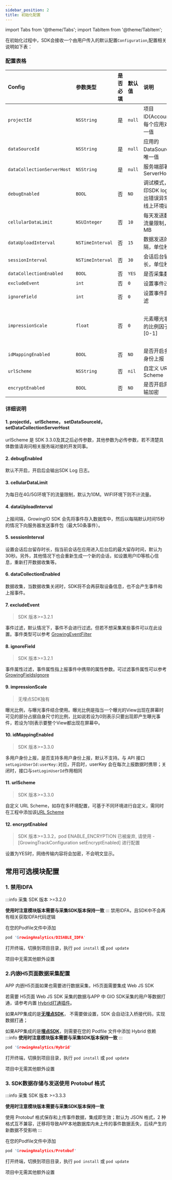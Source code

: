 ```yaml
---
sidebar_position: 2
title: 初始化配置
---
```


import Tabs from '@theme/Tabs';
import TabItem from '@theme/TabItem';

在初始化过程中，SDK会接收一个由用户传入的默认配置`Configuration`,配置相关说明如下表：
### 配置表格

| Config                       | 参数类型 | 是否必填 | 默认值 | 说明 | 其它 | 版本 |
| :-------------------------   | :------   | :----:  |:------  |:------| :---: | :------------------------:   |
| `projectId`                  | `NSString`  | 是      | `null`   | 项目ID(AccountID)，每个应用对应唯一值 | - | - |
| `dataSourceId`            | `NSString`  | 是      | `null`   | 应用的DataSourceId，唯一值 | - | - |
| `dataCollectionServerHost`| `NSString`  | 是      | `null`   | 服务端部署后的 ServerHost | - | - |
| `debugEnabled`            | `BOOL` | 否      | `NO`  | 调试模式，会打印SDK log，抛出错误异常，在线上环境请关闭 | - | - |
| `cellularDataLimit`       | `NSUInteger`     | 否      | `10`     | 每天发送数据的流量限制，单位MB | - | - |
| `dataUploadInterval`      | `NSTimeInterval`     | 否      | `15`     | 数据发送的间隔，单位秒 | - | - |
| `sessionInterval`         | `NSTimeInterval`     | 否      | `30`     | 会话后台留存时长，单位秒 | - | - |
| `dataCollectionEnabled`   | `BOOL` | 否      | `YES`   | 是否采集数据 | - | - |
| `excludeEvent`            | `int`     | 否      | `0`      | 设置事件过滤 | - | <font color='red'>>=3.2.1</font> |
| `ignoreField`             | `int`     | 否      | `0`      | 设置事件属性过滤 | - | <font color='red'>>=3.2.1</font> |
| `impressionScale`         | `float`   | 否      | `0`      | 元素曝光事件中的比例因子,范围 [0-1] | <font color='red'>无埋点独有</font> | - |
| `idMappingEnabled` | `BOOL` | 否 | `NO` | 是否开启多用户身份上报 | - | <font color='red'>>=3.3.0</font> |
| `urlScheme` | `NSString` | 否 | `nil` | 自定义 URL Scheme | - | <font color='red'>>=3.3.0</font> |
| `encryptEnabled` | `BOOL` | 否 | `NO` | 是否开启网络传输加密 | - | <font color='red'>>=3.3.2</font> |

### 详细说明

#### 1. **projectId**， **urlScheme**， **setDataSourceId**， **setDataCollectionServerHost**
urlScheme 是 SDK 3.3.0及其之后必传参数，其他参数为必传参数，若不清楚具体数值请询问相关服务端对接的开发同事。
#### 2. **debugEnabled**
默认不开启，开启后会输出SDK Log 日志。  
#### 3. **cellularDataLimit**
为每日在4G/5G环境下的流量限制，默认为10M。WIFI环境下则不计流量。
#### 4. **dataUploadInterval**
上报间隔，GrowingIO SDK 会先将事件存入数据库中，然后以每隔默认时间15秒的情况下向服务器发送事件包（最大50条事件）。
#### 5. **sessionInterval**
设置会话后台留存时长，指当前会话在应用进入后台后的最大留存时间，默认为30秒。另外，其他情况下也会重新生成一个新的会话，如设置用户ID等核心信息，重新打开数据收集等。
#### 6. **dataCollectionEnabled**
数据收集，当数据收集关闭时，SDK将不会再获取设备信息，也不会产生事件和上报事件。
#### 7. **excludeEvent**
> SDK 版本>=3.2.1

事件过滤，默认情况下，事件不会进行过滤。但若不想采集某些事件可以在此设置。事件类型可以参考 [GrowingEventFilter](https://github.com/growingio/growingio-sdk-ios-autotracker/blob/7fe23a9e15cdb5897dadc7f17e6cae78d230bbc1/GrowingAnalytics/GrowingTrackerCore/Event/GrowingEventFilter.h)
#### 8. **ignoreField**
> SDK 版本>=3.2.1

事件属性过滤，事件属性指上报事件中携带的属性参数。可过滤事件属性可以参考 [GrowingFieldsIgnore](https://github.com/growingio/growingio-sdk-ios-autotracker/blob/master/GrowingTrackerCore/Event/GrowingFieldsIgnore.h)
#### 9. **impressionScale**
> 无埋点SDK独有

曝光比例，与曝光事件结合使用。曝光比例是指当一个曝光的View出现在屏幕时可见的部分占据自身尺寸的比例，比如说若设为0则表示只要出现即产生曝光事件，若设为1则表示要整个View都出现在屏幕中。
#### 10. **idMappingEnabled**
> SDK 版本>=3.3.0

多用户身份上报，是否支持多用户身份上报，默认不支持。与 API 接口`setLoginUserId:userKey:`对应，开启时，userKey 会在每次上报数据时携带；关闭时，接口与`setLoginUserId`作用相同
#### 11. **urlScheme**
> SDK 版本>=3.3.0

自定义 URL Scheme，如存在多环境配置，可基于不同环境进行自定义，需同时在工程中添加该[URL Scheme](/docs/ios/base#添加-url-scheme)

#### 12. **encryptEnabled**

> SDK 版本>=3.3.2，pod ENABLE_ENCRYPTION 已被废弃, 请使用 -[GrowingTrackConfiguration setEncryptEnabled] 进行配置

设置为YES时，网络传输内容将会加密，不会明文显示。

## 常用可选模块配置
### 1. **禁用IDFA**
:::info
采集 SDK 版本 >=3.2.0

**使用时注意模块版本需要与采集SDK版本保持一致**
:::
禁用IDFA，且SDK中不会再有相关获取IDFA代码逻辑

在您的Podfile文件中添加
```c
pod 'GrowingAnalytics/DISABLE_IDFA'
```
打开终端，切换到项目目录，执行 `pod install` 或 `pod update`

项目中无需其他额外设置



### 2.**内嵌H5页面数据采集配置**

APP 内嵌H5页面如果也需要进行数据采集，H5页面需要集成 Web JS SDK

若需要 H5页面 Web JS SDK 采集的数据与APP 中 GIO SDK采集的用户等数据打通，请参考内置 [Hybrid打通插件](/docs/webjs/plugins#6-hybrid打通插件)。

如果APP集成的是[**无埋点SDK**](/docs/ios/base#无埋点sdk集成)， 不需要做设置，SDK 会自动注入桥接代码，实现数据打通；

如果APP集成的是[**埋点SDK**](/docs/ios/base#埋点sdk集成)，则需要在您的 Podfile 文件中添加 Hybrid 依赖
:::info
**使用时注意模块版本需要与采集SDK版本保持一致**
:::
```c
pod 'GrowingAnalytics/Hybrid'
```
打开终端，切换到项目目录，执行 `pod install` 或 `pod update`

项目中无需其他额外设置

### 3. **SDK数据存储与发送使用 Protobuf 格式**
:::info
采集 SDK 版本 >=3.3.3

**使用时注意模块版本需要与采集SDK版本保持一致**

使用 Protobuf 格式保存和上传事件数据，集成即生效；默认为 JSON 格式，2 种格式互不兼容，迁移将导致APP本地数据库内未上传的事件数据丢失，后续产生的新数据不受影响
:::


在您的Podfile文件中添加
```c
pod 'GrowingAnalytics/Protobuf'
```
打开终端，切换到项目目录，执行 `pod install` 或 `pod update`

项目中无需其他额外设置